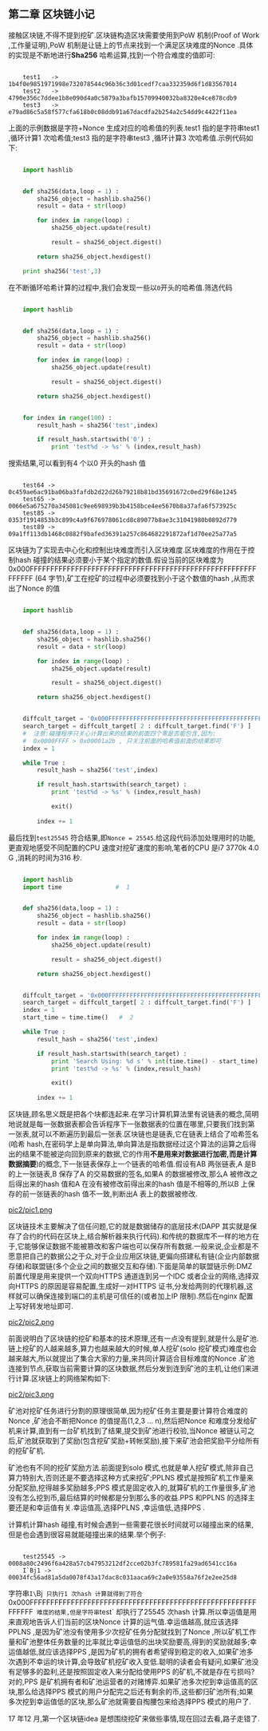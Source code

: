
##  第二章  区块链小记


接触区块链,不得不提到挖矿.区块链构造区块需要使用到PoW 机制(Proof of Work ,工作量证明),PoW 机制是让链上的节点来找到一个满足区块难度的Nonce .具体的实现是不断地进行**Sha256** 哈希运算,找到一个符合难度的值即可:

```

    test1   -> 1b4f0e9851971998e732078544c96b36c3d01cedf7caa332359d6f1d83567014
    test2   -> 4790e356c7ddee1b8e090d4a0c5879a3bafb15709940032ba8320e4ce878cdb9
    test3   -> e79ad86c5a58f577cfa618b0c08ddb91a67dacdfa2b254a2c54dd9c4422f11ea

```

上面的示例数据是字符+Nonce 生成对应的哈希值的列表.test1 指的是字符串test1 ,循环计算1 次哈希值;test3 指的是字符串test3 ,循环计算3 次哈希值.示例代码如下:

```python

    import hashlib


    def sha256(data,loop = 1) :
        sha256_object = hashlib.sha256()
        result = data + str(loop)

        for index in range(loop) :
            sha256_object.update(result)

            result = sha256_object.digest()

        return sha256_object.hexdigest()

    print sha256('test',3)

```

在不断循环哈希计算的过程中,我们会发现一些以`0`开头的哈希值.筛选代码

```python

    import hashlib


    def sha256(data,loop = 1) :
        sha256_object = hashlib.sha256()
        result = data + str(loop)

        for index in range(loop) :
            sha256_object.update(result)

            result = sha256_object.digest()

        return sha256_object.hexdigest()


    for index in range(100) :
        result_hash = sha256('test',index)

        if result_hash.startswith('0') :
            print 'test%d -> %s' % (index,result_hash)

```

搜索结果,可以看到有4 个以0 开头的hash 值

```

    test64 -> 0c459ae6ac91ba06ba3fafdb2d22d26b79218b81bd35691672c0ed29f68e1245
    test65 -> 0066e5a675270a345081c9ee698939b3b4158bce4ee5670b8a37afa6f573925c
    test85 -> 0353f1914853b3c899c4a9f676978061cd8c89077b8ae3c31041980b0892d779
    test89 -> 09a1ff113db1468c0882f9bafed36391a257c864682291872af1d70ee25a77a5

```

区块链为了实现去中心化和控制出块难度而引入区块难度.区块难度的作用在于控制hash 碰撞的结果必须要小于某个指定的数值.假设当前的区块难度为0x000FFFFFFFFFFFFFFFFFFFFFFFFFFFFFFFFFFFFFFFFFFFFFFFFFFFFFFFFFFFFF (64 字节),矿工在挖矿的过程中必须要找到小于这个数值的hash ,从而求出了Nonce 的值

```python

    import hashlib


    def sha256(data,loop = 1) :
        sha256_object = hashlib.sha256()
        result = data + str(loop)

        for index in range(loop) :
            sha256_object.update(result)

            result = sha256_object.digest()

        return sha256_object.hexdigest()


    diffcult_target = '0x000FFFFFFFFFFFFFFFFFFFFFFFFFFFFFFFFFFFFFFFFFFFFFFFFFFFFFFFFFFFFF'
    search_target = diffcult_target[ 2 : diffcult_target.find('F') ]
    #  注意:碰撞程序只关心计算出来的结果的前面四个零是否能包含,因为:
    #  0x0000FFFF > 0x00001a2b , 只关注前面的哈希值前面的结果即可
    index = 1

    while True :
        result_hash = sha256('test',index)

        if result_hash.startswith(search_target) :
            print 'test%d -> %s' % (index,result_hash)

            exit()
            
        index += 1

```

最后找到`test25545` 符合结果,即`Nonce = 25545`.给这段代码添加处理用时的功能,更直观地感受不同配置的CPU 速度对挖矿速度的影响,笔者的CPU 是i7 3770k 4.0 G ,消耗的时间为316 秒.

```python

    import hashlib
    import time               #  1


    def sha256(data,loop = 1) :
        sha256_object = hashlib.sha256()
        result = data + str(loop)

        for index in range(loop) :
            sha256_object.update(result)

            result = sha256_object.digest()

        return sha256_object.hexdigest()


    diffcult_target = '0x000FFFFFFFFFFFFFFFFFFFFFFFFFFFFFFFFFFFFFFFFFFFFFFFFFFFFFFFFFFFFF'
    search_target = diffcult_target[ 2 : diffcult_target.find('F') ]
    index = 1
    start_time = time.time()   #  2

    while True :
        result_hash = sha256('test',index)

        if result_hash.startswith(search_target) :
            print 'Search Using: %d s' % int(time.time() - start_time)   #  3
            print 'test%d -> %s' % (index,result_hash)

            exit()
            
        index += 1

```

区块链,顾名思义既是把各个块都连起来.在学习计算机算法里有说链表的概念,简明地说就是每一张数据表都会告诉程序下一张数据表的位置在哪里,只要我们找到第一张表,就可以不断遍历到最后一张表.区块链也是链表,它在链表上结合了哈希签名(哈希 hash,在密码学上是单向算法,单向算法是指数据经过这个算法的运算之后得出的结果不能被逆向回到原来的数据,它的作用**不是用来对数据进行加密,而是计算数据摘要**)的概念,下一张链表保存上一个链表的哈希值.假设有AB 两张链表,A 是B 的上一张链表,B 保存了A 的交易数据的签名,如果A 的数据被修改,那么A 被修改之后得出来的hash 值和A 在没有被修改前得出来的hash 值是不相等的,所以B 上保存的前一张链表的hash 值不一致,判断出A 表上的数据被修改.

[pic2/pic1.png](pic2/pic1.png)

区块链技术主要解决了信任问题,它的就是数据储存的底层技术(DAPP 其实就是保存了合约的代码在区块上,结合解析器来执行代码).和传统的数据库不一样的地方在于,它能够保证数据不能被篡改和客户端也可以保存所有数据.一般来说,企业都是不愿意把自己的数据公之于众,对于企业应用区块链,更偏向搭建私有链(企业内部数据存储)和联盟链(多个企业之间的数据交互和存储).下面是简单的联盟链示例:DMZ 前置代理是用来提供一个双向HTTPS 通道连到另一个IDC 或者企业的网络,选择双向HTTPS 的原因是容易配置,生成好一对HTTPS 证书,分发给两则的代理机器,这样就可以确保连接到端口的主机是可信任的(或者加上IP 限制).然后在nginx 配置上写好转发地址即可.

[pic2/pic2.png](pic2/pic2.png)

前面说明白了区块链的挖矿和基本的技术原理,还有一点没有提到,就是什么是矿池.链上挖矿的人越来越多,算力也越来越大的时候,单人挖矿(solo 挖矿模式)难度也会越来越大,所以就提出了集合大家的力量,来共同计算适合目标难度的Nonce .矿池连接到节点,获取当前需要计算的区块数据,然后分发到连到矿池的主机,让他们来进行计算.区块链上的网络架构如下:

[pic2/pic3.png](pic2/pic3.png)

矿池对挖矿任务进行分割的原理很简单,因为挖矿任务主要是要计算符合难度的Nonce ,矿池会不断把Nonce 的值提高(1,2,3 ... n),然后把Nonce 和难度分发给矿机来计算,直到有一台矿机找到了结果,提交到矿池进行校验,当Nonce 被链认可之后,矿池就获取到了奖励(包含挖矿奖励+转帐奖励),接下来矿池会把奖励平分给所有的挖矿矿机.

矿池也有不同的挖矿奖励方法.前面提到solo 模式,也就是单人挖矿模式,除非自己算力特别大,否则还是不要选择这种方式来挖矿;PPLNS 模式是按照矿机工作量来分配奖励,挖得越多奖励越多;PPS 模式是固定收入的,就算矿机的工作量很多,矿池没有怎么挖到币,最后结算的时候都是分到那么多的收益.PPS 和PPLNS 的选择主要还是和幸运值有关.幸运值高,选择PPLNS ,幸运值低,选择PPS .

计算机计算hash 碰撞,有时候会遇到一些需要花很长时间就可以碰撞出来的结果,但是也会遇到很容易就能碰撞出来的结果.举个例子:

```

    test25545 -> 0008a80c2496f6a428a57cb47953212df2cce02b3fc789581fa29ad6541cc16a
    I`Bj1 -> 00034fc56ad81a5da0078f43a17dac8c031aaca69c2a0e93558a76f2e2ee25d8

```

字符串`I\`Bj` 只执行1 次hash 计算就得到了符合`0x000FFFFFFFFFFFFFFFFFFFFFFFFFFFFFFFFFFFFFFFFFFFFFFFFFFFFFFFFFFFFF` 难度的结果,但是字符串`test` 却执行了25545 次hash 计算.所以幸运值是用来直观地告诉人们当前的区块Nonce 计算的运气值.幸运值越高,就应该选择PPLNS ,是因为矿池没有使用多少次挖矿任务分配就找到了Nonce ,所以矿机工作量和矿池整体任务数量的比率就比幸运值低的出块奖励要高,得到的奖励就越多;幸运值越低,就应该选择PPS ,是因为矿机的拥有者希望得到稳定的收入,如果矿池多次遇到不幸运的块计算,会导致矿机挖矿收入变低.聪明的读者会有疑问,如果矿池没有足够多的盈利,还是按照固定收入来分配给使用PPS 的矿机,不就是存在亏损吗?对的,PPS 是矿机拥有者和矿池运营者的对赌博弈.如果矿池多次挖到幸运值高的区块,那么给选择PPS 模式的用户分配完之后还有剩余的币,这些都归矿池所有;如果多次挖到幸运值低的区块,那么矿池就需要自掏腰包来给选择PPS 模式的用户了.

17 年12 月,第一个区块链idea 是想围绕挖矿来做些事情,现在回过去看,路子走错了.

